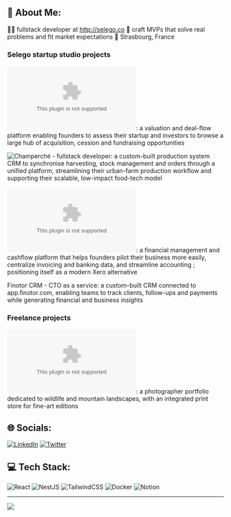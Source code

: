 ## 💫 About Me:

👨‍💻 fullstack developer at http://selego.co
🔧 craft MVPs that solve real problems and fit market expectations
🥨 Strasbourg, France 

### Selego startup studio projects 

![Linkera - CTO as a service](app.linkera.com): a valuation and deal-flow platform enabling founders to assess their startup and investors to browse a large hub of acquisition, cession and fundraising opportunities

![Champerché - fullstack developer](www.champerche.fr): a custom-built production system CRM to synchronise harvesting, stock management and orders through a unified platform, streamlining their urban-farm production workflow and supporting their scalable, low-impact food-tech model

![Finotor - fullstack developer](app.finotor.com): a financial management and cashflow platform that helps founders pilot their business more easily, centralize invoicing and banking data, and streamline accounting ; positioning itself as a modern Xero alternative

Finotor CRM - CTO as a service: a custom-built CRM connected to app.finotor.com, enabling teams to track clients, follow-ups and payments while generating financial and business insights

### Freelance projects

![jeremiehug.com](jeremiehug.com): a photographer portfolio dedicated to wildlife and mountain landscapes, with an integrated print store for fine-art editions

## 🌐 Socials:
[![LinkedIn](https://img.shields.io/badge/LinkedIn-%230077B5.svg?logo=linkedin&logoColor=white)](https://linkedin.com/in/quentinpages) [![Twitter](https://img.shields.io/badge/Twitter-%231DA1F2.svg?logo=Twitter&logoColor=white)](https://twitter.com/ash1ns) 

## 💻 Tech Stack:
![React](https://img.shields.io/badge/react-%2320232a.svg?style=flat&logo=react&logoColor=%2361DAFB) ![NestJS](https://img.shields.io/badge/nestjs-%23E0234E.svg?style=flat&logo=nestjs&logoColor=white) ![TailwindCSS](https://img.shields.io/badge/tailwindcss-%2338B2AC.svg?style=flat&logo=tailwind-css&logoColor=white) ![Docker](https://img.shields.io/badge/docker-%230db7ed.svg?style=flat&logo=docker&logoColor=white) ![Notion](https://img.shields.io/badge/Notion-%23000000.svg?style=flat&logo=notion&logoColor=white)

---
[![](https://visitcount.itsvg.in/api?id=qpages&icon=0&color=12)](https://visitcount.itsvg.in)

<!-- made with GPRM ( https://gprm.itsvg.in ) -->

